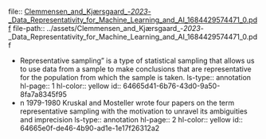 file:: [Clemmensen_and_Kjærsgaard_-_2023_-_Data_Representativity_for_Machine_Learning_and_AI_1684429574471_0.pdf](../assets/Clemmensen_and_Kjærsgaard_-_2023_-_Data_Representativity_for_Machine_Learning_and_AI_1684429574471_0.pdf)
file-path:: ../assets/Clemmensen_and_Kjærsgaard_-_2023_-_Data_Representativity_for_Machine_Learning_and_AI_1684429574471_0.pdf

- Representative sampling” is a type of statistical sampling that allows us to use data from a sample to make conclusions that are representative for the population from which the sample is taken.
  ls-type:: annotation
  hl-page:: 1
  hl-color:: yellow
  id:: 64665d41-6b76-43d0-9a50-8fa7a8345f95
- n 1979-1980 Kruskal and Mosteller wrote four papers on the term representative sampling with the motivation to unravel its ambiguities and imprecision
  ls-type:: annotation
  hl-page:: 2
  hl-color:: yellow
  id:: 64665e0f-de46-4b90-ad1e-1e17f26312a2